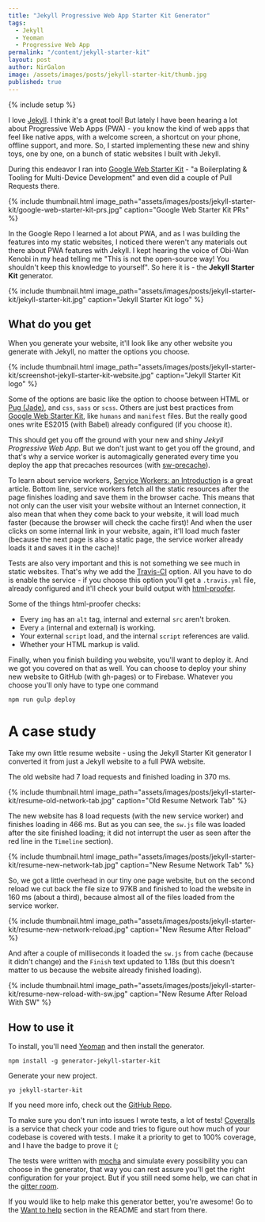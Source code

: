 ```yaml
---
title: "Jekyll Progressive Web App Starter Kit Generator"
tags:
  - Jekyll
  - Yeoman
  - Progressive Web App
permalink: "/content/jekyll-starter-kit"
layout: post
author: NirGalon
image: /assets/images/posts/jekyll-starter-kit/thumb.jpg
published: true
---
```


{% include setup %}

I love [Jekyll](jekyllrb.com). I think it's a great tool! But lately I have been hearing a lot about Progressive Web Apps (PWA) - you know the kind of web apps that feel like native apps, with a welcome screen, a shortcut on your phone, offline support, and more. So, I started implementing these new and shiny toys, one by one, on a bunch of static websites I built with Jekyll.

During this endeavor I ran into [Google Web Starter Kit](https://github.com/google/web-starter-kit) - "a Boilerplating & Tooling for Multi-Device Development" and even did a couple of Pull Requests there.

{% include thumbnail.html image_path="assets/images/posts/jekyll-starter-kit/google-web-starter-kit-prs.jpg" caption="Google Web Starter Kit PRs" %}

In the Google Repo I learned a lot about PWA, and as I was building the features into my static websites, I noticed there weren't any materials out there about PWA features with Jekyll. I kept hearing the voice of Obi-Wan Kenobi in my head telling me "This is not the open-source way! You shouldn't keep this knowledge to yourself". So here it is - the **Jekyll Starter Kit** generator.

{% include thumbnail.html image_path="assets/images/posts/jekyll-starter-kit/jekyll-starter-kit.jpg" caption="Jekyll Starter Kit logo" %}

<!-- more -->


## What do you get

When you generate your website, it'll look like any other website you generate with Jekyll, no matter the options you choose.

{% include thumbnail.html image_path="assets/images/posts/jekyll-starter-kit/screenshot-jekyll-starter-kit-website.jpg" caption="Jekyll Starter Kit logo" %}

Some of the options are basic like the option to choose between HTML or [Pug (Jade)](https://github.com/pugjs/pug), and `css`, `sass` or `scss`. Others are just best practices from [Google Web Starter Kit](https://github.com/google/web-starter-kit), like `humans` and `manifest` files. But the really good ones write ES2015 (with Babel) already configured (if you choose it).

This should get you off the ground with your new and shiny _Jekyll Progressive Web App_. But we don't just want to get you off the ground, and that's why a service worker is automagically generated every time you deploy the app that precaches resources (with [sw-precache](https://github.com/GoogleChrome/sw-precache)).

To learn about service workers, [Service Workers: an Introduction](https://developers.google.com/web/fundamentals/getting-started/primers/service-workers) is a great article. Bottom line, service workers fetch all the static resources after the page finishes loading and save them in the browser cache. This means that not only can the user visit your website without an Internet connection, it also mean that when they come back to your website, it will load much faster (because the browser will check the cache first)! And when the user clicks on some internal link in your website, again, it'll load much faster (because the next page is also a static page, the service worker already loads it and saves it in the cache)!

Tests are also very important and this is not something we see much in static websites. That's why we add the [Travis-CI](https://travis-ci.org/) option. All you have to do is enable the service - if you choose this option you'll get a `.travis.yml` file, already configured and it'll check your build output with [html-proofer](https://github.com/gjtorikian/html-proofer).

Some of the things html-proofer checks:

  * Every `img` has an `alt` tag, internal and external `src` aren't broken.
  * Every `a` (internal and external) is working.
  * Your external `script` load, and the internal `script` references are valid.
  * Whether your HTML markup is valid.

Finally, when you finish building you website, you'll want to deploy it. And we got you covered on that as well. You can choose to deploy your shiny new website to GitHub (with gh-pages) or to Firebase. Whatever you choose you'll only have to type one command

```
npm run gulp deploy
```

# A case study

Take my own little resume website - using the Jekyll Starter Kit generator I converted it from just a Jekyll website to a full PWA website.

The old website had 7 load requests and finished loading in 370 ms.

{% include thumbnail.html image_path="assets/images/posts/jekyll-starter-kit/resume-old-network-tab.jpg" caption="Old Resume Network Tab" %}

The new website has 8 load requests (with the new service worker) and finishes loading in 466 ms. But as you can see, the `sw.js` file was loaded after the site finished loading; it did not interrupt the user as seen after the red line in the `Timeline` section).

{% include thumbnail.html image_path="assets/images/posts/jekyll-starter-kit/resume-new-network-tab.jpg" caption="New Resume Network Tab" %}

So, we got a little overhead in our tiny one page website, but on the second reload we cut back the file size to 97KB and finished to load the website in 160 ms (about a third), because almost all of the files loaded from the service worker.

{% include thumbnail.html image_path="assets/images/posts/jekyll-starter-kit/resume-new-network-reload.jpg" caption="New Resume After Reload" %}

And after a couple of milliseconds it loaded the `sw.js` from cache (because it didn't change) and the `Finish` text updated to 1.18s (but this doesn't matter to us because the website already finished loading).

{% include thumbnail.html image_path="assets/images/posts/jekyll-starter-kit/resume-new-reload-with-sw.jpg" caption="New Resume After Reload With SW" %}

## How to use it

To install, you'll need [Yeoman](http://yeoman.io/) and then install the generator.

```
npm install -g generator-jekyll-starter-kit
```

Generate your new project.

```
yo jekyll-starter-kit
```

If you need more info, check out the [GitHub Repo](https://github.com/nirgn975/jekyll-starter-kit).

To make sure you don't run into issues I wrote tests, a lot of tests! [Coveralls](https://coveralls.io) is a service that check your code and tries to figure out how much of your codebase is covered with tests. I make it a priority to get to 100% coverage, and I have the badge to prove it (;

The tests were written with [mocha](https://mochajs.org/) and simulate every possibility you can choose in the generator, that way you can rest assure you'll get the right configuration for your project. But if you still need some help, we can chat in the [gitter room](https://gitter.im/jekyll_starter_kit/Lobby).

If you would like to help make this generator better, you're awesome! Go to the [Want to help](https://github.com/nirgn975/jekyll-starter-kit#want-to-help) section in the README and start from there.
